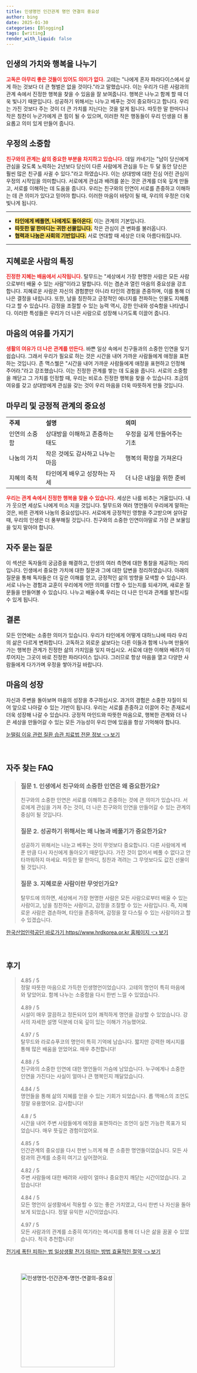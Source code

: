 ```yaml
---
title: 인생명언 인간관계 명언 연결의 중요성
author: bing
date: 2025-01-30
categories: [Blogging]
tags: [writing]
render_with_liquid: false
---
```



<h2 id='인생의 가치와 행복을 나누기'>인생의 가치와 행복을 나누기</h2>

<p><b><span style="color: #ee2323;">고독은 아무리 좋은 것들이 있어도 의미가 없다.</span></b> 고테는 "나에게 혼자 파라다이스에서 살게 하는 것보다 더 큰 형벌은 없을 것이다."라고 말했습니다. 이는 우리가 다른 사람과의 관계 속에서 진정한 행복을 찾을 수 있음을 잘 보여줍니다. 행복은 나누고 함께 할 때 더욱 빛나기 때문입니다. 성공하기 위해서는 나누고 베푸는 것이 중요하다고 합니다. 우리는 가진 것보다 주는 것이 더 큰 가치를 지닌다는 것을 알게 됩니다. 따듯한 말 한마디나 작은 칭찬이 누군가에게 큰 힘이 될 수 있으며, 이러한 작은 행동들이 우리 인생을 더 풍요롭고 의미 있게 만들어 줍니다.</p>

<h2 id='우정의 소중함'>우정의 소중함</h2>

<p><b><span style="color: #ee2323;">친구와의 관계는 삶의 중요한 부분을 차지하고 있습니다.</span></b> 데일 카네기는 "남이 당신에게 관심을 갖도록 노력하는 2년보다 당신이 다른 사람에게 관심을 두는 두 달 동안 당신은 훨씬 많은 친구를 사귈 수 있다."라고 하였습니다. 이는 상대방에 대한 진심 어린 관심이 우정의 시작임을 의미합니다. 서로에게 관심과 배려를 쏟는 것은 관계를 더욱 깊게 만들고, 서로를 이해하는 데 도움을 줍니다. 우리는 친구와의 인연이 서로를 존중하고 이해하는 데 큰 의미가 있다고 믿어야 합니다. 이러한 마음이 바탕이 될 때, 우리의 우정은 더욱 빛나게 됩니다.</p>

<hr />

<ul>
    <li><b><span style="background-color: #ffe066;">타인에게 베풀면, 나에게도 돌아온다.</span></b> 이는 관계의 기본입니다.</li>
    <li><b><span style="background-color: #ffe066;">따듯한 말 한마디는 귀한 선물입니다.</span></b> 작은 관심이 큰 변화를 불러옵니다.</li>
    <li><b><span style="background-color: #ffe066;">협력과 나눔은 사회의 기반입니다.</span></b> 서로 연대할 때 세상은 더욱 아름다워집니다.</li>
</ul>

<hr />

<h2 id='지혜로운 사람의 특징'>지혜로운 사람의 특징</h2>

<p><b><span style="color: #ee2323;">진정한 지혜는 배움에서 시작됩니다.</span></b> 탈무드는 "세상에서 가장 현명한 사람은 모든 사람으로부터 배울 수 있는 사람"이라고 말합니다. 이는 겸손과 열린 마음의 중요성을 강조합니다. 지혜로운 사람은 자신의 경험뿐만 아니라 타인의 경험을 존중하며, 이를 통해 더 나은 결정을 내립니다. 또한, 남을 칭찬하고 긍정적인 에너지를 전파하는 인물도 지혜롭다고 할 수 있습니다. 감정을 조절할 수 있는 능력 역시, 강한 인내와 성숙함을 나타냅니다. 이러한 특성들은 우리가 더 나은 사람으로 성장해 나가도록 이끌어 줍니다.</p>

<h2 id='마음의 여유를 가지기'>마음의 여유를 가지기</h2>

<p><b><span style="color: #ee2323;">생활의 여유가 더 나은 관계를 만든다.</span></b> 바쁜 일상 속에서 친구들과의 소중한 인연을 잊기 쉽습니다. 그래서 우리가 필요로 하는 것은 시간을 내어 가까운 사람들에게 애정을 표현하는 것입니다. 존 맥스웰은 "시간을 내어 가까운 사람들에게 애정을 표현하고 인정해 주어라."라고 강조했습니다. 이는 진정한 관계를 쌓는 데 도움을 줍니다. 서로의 소중함을 깨닫고 그 가치를 인정할 때, 우리는 비로소 진정한 행복을 찾을 수 있습니다. 조금의 여유를 갖고 상대방에게 관심을 갖는 것이 우리 마음을 더욱 따뜻하게 만들 것입니다.</p>

<h2 id='마무리 및 긍정적 관계의 중요성'>마무리 및 긍정적 관계의 중요성</h2>

<table>
    <tr>
        <td><b>주제</b></td>
        <td><b>설명</b></td>
        <td><b>의미</b></td>
    </tr>
    <tr>
        <td>인연의 소중함</td>
        <td>상대방을 이해하고 존중하는 태도</td>
        <td>우정을 깊게 만들어주는 기초</td>
    </tr>
    <tr>
        <td>나눔의 가치</td>
        <td>작은 것에도 감사하고 나누는 마음</td>
        <td>행복의 확장을 가져온다</td>
    </tr>
    <tr>
        <td>지혜의 축적</td>
        <td>타인에게 배우고 성장하는 자세</td>
        <td>더 나은 내일을 위한 준비</td>
    </tr>
</table>

<p><b><span style="color: #ee2323;">우리는 관계 속에서 진정한 행복을 찾을 수 있습니다.</span></b> 세상은 나를 비추는 거울입니다. 내가 웃으면 세상도 나에게 미소 지을 것입니다. 탈무드와 여러 명언들이 우리에게 말하는 것은, 바른 관계와 나눔의 중요성입니다. 서로에게 긍정적인 영향을 주고받으며 살아갈 때, 우리의 인생은 더 풍부해질 것입니다. 친구와의 소중한 인연이야말로 가장 큰 보물임을 잊지 말아야 합니다.</p>

<h2 id='자주 묻는 질문'>자주 묻는 질문</h2>

<p>이 섹션은 독자들의 궁금증을 해결하고, 인생의 여러 측면에 대한 통찰을 제공하는 자리입니다. 인생에서 중요한 가치에 대한 질문과 그에 대한 답변을 정리하였습니다. 아래의 질문을 통해 독자들은 더 깊은 이해를 얻고, 긍정적인 삶의 방향을 모색할 수 있습니다. 서로 나누는 경험과 교훈이 우리에게 어떤 의미를 더할 수 있는지를 되새기며, 새로운 질문들을 만들어볼 수 있습니다. 나누고 배울수록 우리는 더 나은 인식과 관계를 발전시킬 수 있게 됩니다.</p>

<h2 id='결론'>결론</h2>

<p>모든 인연에는 소중한 의미가 있습니다. 우리가 타인에게 어떻게 대하느냐에 따라 우리의 삶은 다르게 변화합니다. 고독하고 외로운 삶보다는 다른 이들과 함께 나누며 만들어 가는 행복한 관계가 진정한 삶의 가치임을 잊지 마십시오. 서로에 대한 이해와 배려가 이루어지는 그곳이 바로 진정한 파라다이스 입니다. 그러므로 항상 마음을 열고 다양한 사람들에게 다가가며 우정을 쌓아가길 바랍니다.</p>

<h2 id='마음의 성장'>마음의 성장</h2>

<p>자신과 주변을 돌아보며 마음의 성장을 추구하십시오. 과거의 경험은 소중한 자질이 되어 앞으로 나아갈 수 있는 기반이 됩니다. 우리는 서로를 존중하고 이끌어 주는 존재로서 더욱 성장해 나갈 수 있습니다. 긍정적 마인드와 따뜻한 마음으로, 행복한 관계와 더 나은 세상을 만들어갈 수 있는 모든 가능성이 우리 안에 있음을 항상 기억해야 합니다.</p>


<p><a class="click-button" title="눈떨림 이유 관련 질환 습관 치료법 전문 정보" href="https://adkhouse.github.io/posts/%EB%88%88%EB%96%A8%EB%A6%BC-%EC%9D%B4%EC%9C%A0-%EA%B4%80%EB%A0%A8-%EC%A7%88%ED%99%98-%EC%8A%B5%EA%B4%80-%EC%B9%98%EB%A3%8C%EB%B2%95-%EC%A0%84%EB%AC%B8-%EC%A0%95%EB%B3%B4/" rel="dofollow">눈떨림 이유 관련 질환 습관 치료법 전문 정보 👈 보기</a></p><br>
<h2 id='자주_찾는_FAQ'>자주 찾는 FAQ</h2>
<div itemscope="" itemtype="https://schema.org/FAQPage"> 
<blockquote> 
<div itemscope="" itemprop="mainEntity" itemtype="https://schema.org/Question"> 
<h3 itemprop="name">질문 1. 인생에서 친구와의 소중한 인연은 왜 중요한가요?</h3> 
<div itemscope="" itemprop="acceptedAnswer" itemtype="https://schema.org/Answer"> 
<span itemprop="text"> 
<p>친구와의 소중한 인연은 서로를 이해하고 존중하는 것에 큰 의미가 있습니다. 서로에게 관심을 가져 주는 것이, 더 나은 친구와의 인연을 만들어갈 수 있는 관계의 중심이 될 것입니다.</p> 
</span> 
</div> 
</div> 

<div itemscope="" itemprop="mainEntity" itemtype="https://schema.org/Question"> 
<h3 itemprop="name">질문 2. 성공하기 위해서는 왜 나눔과 베풀기가 중요한가요?</h3> 
<div itemscope="" itemprop="acceptedAnswer" itemtype="https://schema.org/Answer"> 
<span itemprop="text"> 
<p>성공하기 위해서는 나눈고 베푸는 것이 무엇보다 중요합니다. 다른 사람에게 베푼 만큼 다시 자신에게 돌아오기 때문입니다. 가진 것이 없어서 베풀 수 없다고 안타까워하지 마세요. 따듯한 말 한마디, 칭찬과 격려는 그 무엇보다도 값진 선물이 될 것입니다.</p> 
</span> 
</div> 
</div> 

<div itemscope="" itemprop="mainEntity" itemtype="https://schema.org/Question"> 
<h3 itemprop="name">질문 3. 지혜로운 사람이란 무엇인가요?</h3> 
<div itemscope="" itemprop="acceptedAnswer" itemtype="https://schema.org/Answer"> 
<span itemprop="text"> 
<p>탈무드에 의하면, 세상에서 가장 현명한 사람은 모든 사람으로부터 배울 수 있는 사람이고, 남을 칭찬하는 사람이고, 감정을 조절할 수 있는 사람입니다. 즉, 지혜로운 사람은 겸손하며, 타인을 존중하며, 감정을 잘 다스릴 수 있는 사람이라고 할 수 있겠습니다.</p> 
</span> 
</div> 
</div> 

</blockquote> 
</div>
<p><a class="click-button" title="한국산업인력공단 바로가기 https//www.hrdkorea.or.kr 홈페이지" href="https://adkhouse.github.io/posts/%ED%95%9C%EA%B5%AD%EC%82%B0%EC%97%85%EC%9D%B8%EB%A0%A5%EA%B3%B5%EB%8B%A8-%EB%B0%94%EB%A1%9C%EA%B0%80%EA%B8%B0-httpswww.hrdkorea.or.kr-%ED%99%88%ED%8E%98%EC%9D%B4%EC%A7%80/" rel="dofollow">한국산업인력공단 바로가기 https//www.hrdkorea.or.kr 홈페이지 👈 보기</a></p><br>
<h2 id='후기'>후기</h2>
<div itemscope itemtype="https://schema.org/Product">
  <blockquote>
  <div itemprop="review" itemscope itemtype="https://schema.org/Review">
      <div itemprop="reviewRating" itemscope itemtype="https://schema.org/Rating"> <span itemprop="ratingValue">4.85</span> / <span itemprop="bestRating">5</span> </div>
      <span itemprop="reviewBody">정말 따뜻한 마음으로 가득한 인생명언이었습니다. 고테의 명언이 특히 마음에 와 닿았어요. 함께 나누는 소중함을 다시 한번 느낄 수 있었습니다.</span>
  </div>
  <br>
  <div itemprop="review" itemscope itemtype="https://schema.org/Review">
      <div itemprop="reviewRating" itemscope itemtype="https://schema.org/Rating"> <span itemprop="ratingValue">4.89</span> / <span itemprop="bestRating">5</span> </div>
      <span itemprop="reviewBody">시설이 매우 깔끔하고 정돈되어 있어 쾌적하게 명언을 감상할 수 있었습니다. 강사의 자세한 설명 덕분에 더욱 깊이 있는 이해가 가능했어요.</span>
  </div>
  <br>
  <div itemprop="review" itemscope itemtype="https://schema.org/Review">
      <div itemprop="reviewRating" itemscope itemtype="https://schema.org/Rating"> <span itemprop="ratingValue">4.97</span> / <span itemprop="bestRating">5</span> </div>
      <span itemprop="reviewBody">탈무드와 라로슈푸코의 명언이 특히 기억에 남습니다. 짧지만 강력한 메시지를 통해 많은 배움을 얻었어요. 매우 추천합니다!</span>
  </div>
  <br>
  <div itemprop="review" itemscope itemtype="https://schema.org/Review">
      <div itemprop="reviewRating" itemscope itemtype="https://schema.org/Rating"> <span itemprop="ratingValue">4.88</span> / <span itemprop="bestRating">5</span> </div>
      <span itemprop="reviewBody">친구와의 소중한 인연에 대한 명언들이 가슴에 남았습니다. 누구에게나 소중한 인연을 가진다는 사실이 얼마나 큰 행복인지 깨달았습니다.</span>
  </div>
  <br>
  <div itemprop="review" itemscope itemtype="https://schema.org/Review">
      <div itemprop="reviewRating" itemscope itemtype="https://schema.org/Rating"> <span itemprop="ratingValue">4.84</span> / <span itemprop="bestRating">5</span> </div>
      <span itemprop="reviewBody">명언들을 통해 삶의 지혜를 얻을 수 있는 기회가 되었습니다. 롭 맥매스의 조언도 정말 유용했어요. 감사합니다!</span>
  </div>
  <br>
  <div itemprop="review" itemscope itemtype="https://schema.org/Review">
      <div itemprop="reviewRating" itemscope itemtype="https://schema.org/Rating"> <span itemprop="ratingValue">4.8</span> / <span itemprop="bestRating">5</span> </div>
      <span itemprop="reviewBody">시간을 내어 주변 사람들에게 애정을 표현하라는 조언이 실천 가능한 목표가 되었습니다. 매우 뜻깊은 경험이었어요.</span>
  </div>
  <br>
  <div itemprop="review" itemscope itemtype="https://schema.org/Review">
      <div itemprop="reviewRating" itemscope itemtype="https://schema.org/Rating"> <span itemprop="ratingValue">4.85</span> / <span itemprop="bestRating">5</span> </div>
      <span itemprop="reviewBody">인간관계의 중요성을 다시 한번 느끼게 해 준 소중한 명언들이었습니다. 모든 사람과의 관계를 소중히 여기고 싶어졌어요.</span>
  </div>
  <br>
  <div itemprop="review" itemscope itemtype="https://schema.org/Review">
      <div itemprop="reviewRating" itemscope itemtype="https://schema.org/Rating"> <span itemprop="ratingValue">4.82</span> / <span itemprop="bestRating">5</span> </div>
      <span itemprop="reviewBody">주변 사람들에 대한 배려와 사랑이 얼마나 중요한지 깨닫는 시간이었습니다. 고맙습니다!</span>
  </div>
  <br>
  <div itemprop="review" itemscope itemtype="https://schema.org/Review">
      <div itemprop="reviewRating" itemscope itemtype="https://schema.org/Rating"> <span itemprop="ratingValue">4.84</span> / <span itemprop="bestRating">5</span> </div>
      <span itemprop="reviewBody">모든 명언이 실생활에서 적용할 수 있는 좋은 가치였고, 다시 한번 나 자신을 돌아보게 되었습니다. 정말 유익한 시간이었습니다.</span>
  </div>
  <br>
  <div itemprop="review" itemscope itemtype="https://schema.org/Review">
      <div itemprop="reviewRating" itemscope itemtype="https://schema.org/Rating"> <span itemprop="ratingValue">4.97</span> / <span itemprop="bestRating">5</span> </div>
      <span itemprop="reviewBody">모든 사람과의 관계를 소중히 여기라는 메시지를 통해 더 나은 삶을 꿈꿀 수 있었습니다. 적극 추천합니다!</span>
  </div>
  </blockquote>
</div>
<p><a class="click-button" title="전기세 폭탄 피하는 법 일상생활 전기 아끼는 방법 효율적인 절약" href="https://adkhouse.github.io/posts/%EC%A0%84%EA%B8%B0%EC%84%B8-%ED%8F%AD%ED%83%84-%ED%94%BC%ED%95%98%EB%8A%94-%EB%B2%95-%EC%9D%BC%EC%83%81%EC%83%9D%ED%99%9C-%EC%A0%84%EA%B8%B0-%EC%95%84%EB%81%BC%EB%8A%94-%EB%B0%A9%EB%B2%95-%ED%9A%A8%EC%9C%A8%EC%A0%81%EC%9D%B8-%EC%A0%88%EC%95%BD/" rel="dofollow">전기세 폭탄 피하는 법 일상생활 전기 아끼는 방법 효율적인 절약 👈 보기</a></p><br>
<figure class="image"><img src="https://adkhouse.github.io/assets/img/thumbnail/인생명언-인간관계-명언-연결의-중요성.webp" alt="인생명언-인간관계-명언-연결의-중요성" width="256" height="256"></figure>